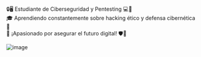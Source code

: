 🔒🖥️ Estudiante de Ciberseguridad y Pentesting 💻🔐  
🎓 Aprendiendo constantemente sobre hacking ético y defensa cibernética 📘  
💪 ¡Apasionado por asegurar el futuro digital! 🛡️🚀  


![image](https://github.com/refreh/refreh/assets/75564281/0c776717-7b60-42cb-b311-83e1b05c47b2)

